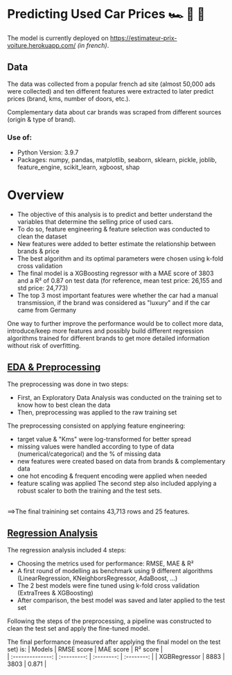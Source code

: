 # Predicting Used Car Prices 🏎️ 🚗 🚙
The model is currently deployed on https://estimateur-prix-voiture.herokuapp.com/ *(in french)*.

## Data
The data was collected from a popular french ad site (almost 50,000 ads were collected) and ten different features were extracted to later predict prices (brand, kms, number of doors, etc.). 

Complementary data about car brands was scraped from different sources (origin & type of brand).

### Use of:
* Python Version: 3.9.7
* Packages: numpy, pandas, matplotlib, seaborn, sklearn, pickle, joblib, feature_engine, scikit_learn, xgboost, shap

# Overview
* The objective of this analysis is to predict and better understand the variables that determine the selling price of used cars. 
* To do so, feature engineering & feature selection was conducted to clean the dataset
* New features were added to better estimate the relationship between brands & price
* The best algorithm and its optimal parameters were chosen using k-fold cross validation 
* The final model is a XGBoosting regressor with a MAE score of 3803 and a R² of 0.87 on test data (for  reference, mean test price: 26,155 and std price: 24,773)
* The top 3 most important features were whether the car had a manual transmission, if the brand was considered as "luxury" and if the car came from Germany

One way to further improve the performance would be to collect more data, introduce/keep more features and possibly build different regression algorithms trained for different brands to get more detailed information without risk of overfitting.


## [EDA & Preprocessing](https://github.com/pcmaldonado/Predicting_used_cars_price/tree/main/EDA_Preprocessing)
The preprocessing was done in two steps:
* First, an Exploratory Data Analysis was conducted on the training set to know how to best clean the data
* Then, preprocessing was applied to the raw training set

The preprocessing consisted on applying feature engineering:
* target value & "Kms" were log-transformed for better spread
* missing values were handled according to type of data (numerical/categorical) and the % of missing data
* new features were created based on data from brands & complementary data
* one hot encoding & frequent encoding were applied when needed
* feature scaling was applied
The second step also included applying a robust scaler to both the training and the test sets.

<br> ==>The final trainining set contains 43,713 rows and 25 features.

    

## [Regression Analysis](https://github.com/pcmaldonado/Predicting_used_cars_price/tree/main/Modelling_RegressionAnalysis)
The regression analysis included 4 steps:
* Choosing the metrics used for performance: RMSE, MAE & R²
* A first round of modelling as benchmark using 9 different algorithms (LinearRegression, KNeighborsRegressor, AdaBoost, ...)
* The 2 best models were fine tuned using k-fold cross validation (ExtraTrees & XGBoosting)
* After comparison, the best model was saved and later applied to the test set

Following the steps of the preprocessing, a pipeline was constructed to clean the test set and apply the fine-tuned model.

The final performance (measured after applying the final model on the test set) is:
| Models           |  RMSE score | MAE score   |  R² score  |  
| :--------------: | :---------: | :--------:  | :--------: | 
| XGBRegressor     |  8883       |  3803       |  0.871     | 